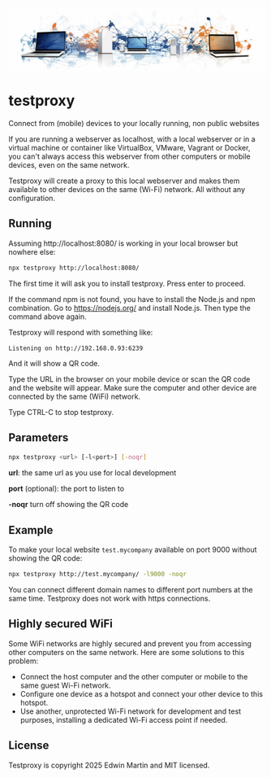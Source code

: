 [![TestProxy](https://raw.githubusercontent.com/edwinm/testProxy/master/illustration.jpeg)](#readme)

# testproxy

Connect from (mobile) devices to your locally running, non public websites

If you are running a webserver as localhost, with a local webserver or in a virtual machine or container like
VirtualBox, VMware, Vagrant or Docker,
you can't always access this webserver from other computers or mobile devices, even on the same network.

Testproxy will create a proxy to this local webserver and makes them available to other devices on the
same (Wi-Fi) network. All without any configuration.

## Running

Assuming http://localhost:8080/ is working in your local browser but nowhere else:

```bash
npx testproxy http://localhost:8080/
```

The first time it will ask you to install testproxy. Press enter to proceed.

If the command npm is not found, you have to install the Node.js and npm combination.
Go to https://nodejs.org/ and install Node.js. Then type the command above again.

Testproxy will respond with something like:

```
Listening on http://192.168.0.93:6239
```

And it will show a QR code.

Type the URL in the browser on your mobile device or scan the QR code and the website will appear.
Make sure the computer and other device are connected by the same (WiFi) network.

Type CTRL-C to stop testproxy.

## Parameters

```bash
npx testproxy <url> [-l<port>] [-noqr]
```

**url**: the same url as you use for local development

**port** (optional): the port to listen to

**-noqr** turn off showing the QR code

## Example

To make your local website `test.mycompany` available on port 9000 without showing the QR code:

```bash
npx testproxy http://test.mycompany/ -l9000 -noqr
```

You can connect different domain names to different port numbers at the same time.
Testproxy does not work with https connections.

## Highly secured WiFi

Some WiFi networks are highly secured and prevent you from accessing other computers on the same network.
Here are some solutions to this problem:
- Connect the host computer and the other computer or mobile to the same guest Wi-Fi network.
- Configure one device as a hotspot and connect your other device to this hotspot.
- Use another, unprotected Wi-Fi network for development and test purposes,
  installing a dedicated Wi-Fi access point if needed.

## License

Testproxy is copyright 2025 Edwin Martin and MIT licensed.
